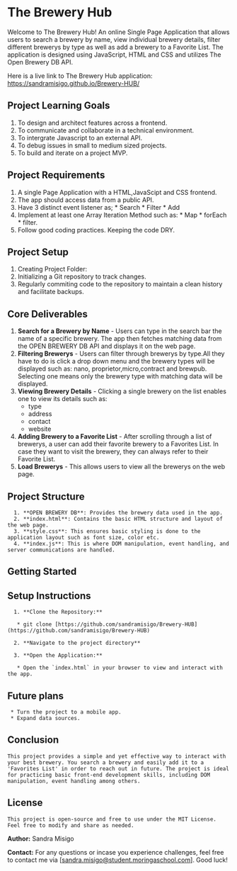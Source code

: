  # The Brewery Hub
 Welcome to The Brewery Hub! An online Single Page Application that allows users to search a brewery by name, view individual brewery details, filter different brewerys by type as well as add a brewery to a Favorite List. The application is designed using JavaScript, HTML and CSS and utilizes The Open Brewery DB API.

 Here is a live link to The Brewery Hub application: <https://sandramisigo.github.io/Brewery-HUB/>


 ## Project Learning Goals
   1. To design and architect features across a frontend.
   2. To communicate and collaborate in a technical environment.
   3. To intergrate Javascript to an external API.
   4. To debug issues in small to medium sized projects.
   5. To build and iterate on a project MVP.


 ## Project Requirements
   1. A single Page Application with a HTML,JavaScipt and CSS frontend.
   2. The app should access data from a public API. 
   3. Have 3 distinct event listener as;
           * Search
           * Filter
           * Add 
   4. Implement at least one Array Iteration Method such as:
           * Map
           * forEach
           * filter.
   5. Follow good coding practices. Keeping the code DRY.


 ## Project Setup

  1. Creating Project Folder: 
  2. Initializing a Git repository to track changes.
  3. Regularly commiting code to the repository to maintain a clean history and facilitate backups.


 ## Core Deliverables

  1. **Search for a Brewery by Name** 
    - Users can type in the search bar the name of a specific brewery. The app then fetches matching data from the OPEN BREWERY DB API and displays it on the web page.
  2. **Filtering Brewerys**
    - Users can filter through brewerys by type.All they have to do is click a drop down menu and the brewery types will be displayed such as: nano, proprietor,micro,contract and brewpub. Selecting one means only the brewery type with matching data will be displayed.
  3. **Viewing Brewery Details**
    - Clicking a single brewery on the list enables one to view its details such as:
      * type
      * address
      * contact
      * website     
  4. **Adding Brewery to a Favorite List**
    - After scrolling through a list of brewerys, a user can add their favorite brewery to a Favorites List. In case they want to visit the brewery, they can always refer to their Favorite List.
  5. **Load Brewerys** 
    - This allows users to view all the brewerys on the web page.


  ## Project Structure
      1. **OPEN BREWERY DB**: Provides the brewery data used in the app.
      2. **index.html**: Contains the basic HTML structure and layout of the web page.
      3. **style.css**: This ensures basic styling is done to the application layout such as font size, color etc.
      4. **index.js**: This is where DOM manipulation, event handling, and server communications are handled.
    

  ## Getting Started

  ## Setup Instructions

      1. **Clone the Repository:**

       * git clone [https://github.com/sandramisigo/Brewery-HUB](https://github.com/sandramisigo/Brewery-HUB)

      2. **Navigate to the project directory**

      3. **Open the Application:**

       * Open the `index.html` in your browser to view and interact with the app.

  ##  Future plans
     * Turn the project to a mobile app.
     * Expand data sources.

  ## **Conclusion**

    This project provides a simple and yet effective way to interact with your best brewery. You search a brewery and easily add it to a 'Favorites List' in order to reach out in future. The project is ideal for practicing basic front-end development skills, including DOM manipulation, event handling among others.

  ## **License**

    This project is open-source and free to use under the MIT License. Feel free to modify and share as needed.

  **Author:** 
    Sandra Misigo

  **Contact:**
    For any questions or incase you experience challenges, feel free to contact me via [sandra.misigo@student.moringaschool.com]. Good luck!











